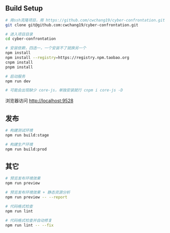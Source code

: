 ## Build Setup

```bash
# 用ssh克隆项目，用 https://github.com/cwchang19/cyber-confrontation.git 克隆推送不稳定
git clone git@github.com:cwchang19/cyber-confrontation.git

# 进入项目目录
cd cyber-confrontation

# 安装依赖，四选一，一个安装不了就换另一个
npm install
npm install --registry=https://registry.npm.taobao.org
cnpm install
pnpm install

# 启动服务
npm run dev

# 可能会出现缺少 core-js，单独安装就行 cnpm i core-js -D
```

浏览器访问 [http://localhost:9528](http://localhost:9528)

## 发布

```bash
# 构建测试环境
npm run build:stage

# 构建生产环境
npm run build:prod
```

## 其它

```bash
# 预览发布环境效果
npm run preview

# 预览发布环境效果 + 静态资源分析
npm run preview -- --report

# 代码格式检查
npm run lint

# 代码格式检查并自动修复
npm run lint -- --fix
```